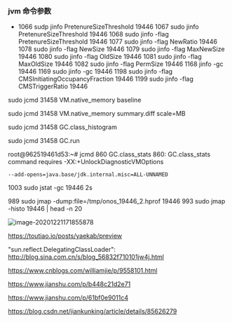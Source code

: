 ### jvm 命令参数

-  1066  sudp jinfo PretenureSizeThreshold 19446
   1067  sudo jinfo PretenureSizeThreshold 19446
   1068  sudo jinfo -flag PretenureSizeThreshold 19446
   1077  sudo jinfo -flag NewRatio 19446
   1078  sudo jinfo -flag NewSize 19446
   1079  sudo jinfo -flag MaxNewSize 19446
   1080  sudo jinfo -flag OldSize 19446
   1081  sudo jinfo -flag MaxOldSize 19446
   1082  sudo jinfo -flag PermSize 19446
   1168  jinfo -gc 19446
   1169  sudo jinfo -gc 19446
   1198  sudo jinfo -flag CMSInitiatingOccupancyFraction 19446
   1199  sudo jinfo -flag CMSTriggerRatio 19446



sudo jcmd 31458 VM.native_memory baseline

sudo jcmd 31458 VM.native_memory summary.diff scale=MB

sudo jcmd 31458 GC.class_histogram

sudo jcmd 31458 GC.run

root@962519461d53:~# jcmd 860 GC.class_stats
860:
GC.class_stats command requires -XX:+UnlockDiagnosticVMOptions

```
--add-opens=java.base/jdk.internal.misc=ALL-UNNAMED
```

 1003  sudo jstat -gc 19446 2s

  989  sudo jmap -dump:file=/tmp/onos_19446_2.hprof 19446
  993  sudo jmap -histo 19446 | head -n 20

![image-20201221171855878](/home/hwpeng/Documents/note/subao/picture/image-20201221171855878.png)



https://toutiao.io/posts/yaekab/preview

"sun.reflect.DelegatingClassLoader": http://blog.sina.com.cn/s/blog_56832f710101jw4j.html

https://www.cnblogs.com/williamjie/p/9558101.html

https://www.jianshu.com/p/b448c21d2e71

https://www.jianshu.com/p/61bf0e9011c4

https://blog.csdn.net/jiankunking/article/details/85626279

